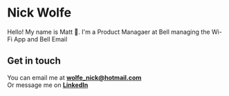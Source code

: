 # Nick Wolfe

Hello! My name is Matt :wave:. I'm a Product Managaer at Bell managing the Wi-Fi App and Bell Email


## Get in touch

You can email me at **[wolfe_nick@hotmail.com](mailto:wolfe_nick@hotmail.com)**<br>
Or message me on **[LinkedIn](https://www.linkedin.com/in/nickwolfeproduct/)**
